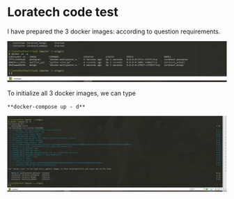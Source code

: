 # Loratech code test

I have prepared the 3 docker images:  according to question requirements.

![Screenshot](screenCap/Containerls.jpeg)



To initialize all 3 docker images, we can type 

    **docker-compose up - d**

![Screenshot](screenCap/docker-composeUp.jpeg)









